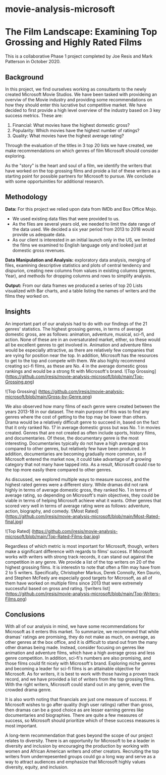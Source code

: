 # movie-analysis-microsoft


# The Film Landscape: Examining Top Grossing and Highly Rated Films
This is a collaborative Phase 1 project completed by Joe Resis and Mark Patterson in October 2020.


## Background
In this project, we find ourselves working as consultants to the newly created Microsoft Movie Studios. We have been tasked with provideing an overviw of the Movie industry and providing some recommendations on how they should enter this lucrative but competitive market. We have decided to first provide a high level overview of the industry based on 3 key success metrics. These are: 

1. Financial: What movies have the highest domestic gross? 
2. Popularity: Which movies have the highest number of ratings?
3. Quality: What movies have the highest average rating? 

Through the evaluation of the titles in 3 top 20 lists we have created, we make recommendations on which genres of film Microsoft should consider exploring. 

As the "story" is the heart and soul of a film, we identify the writers that have worked on the top grossing films and proide a list of these writers as a starting point for possible partners for Microsoft to pursue. We conclude with some opportuinities for additional research. 


## Methodology
**Data:** For this project we relied upon data from IMDb and Box Office Mojo. 
* We used existing data files that were provided to us. 
* As the files are several years old, we needed to limit the date range of the data used. We decided a six year period from 2013 to 2018 would provide us adequate data. 
* As our client is interested in an initial launch only in the US, we limited the films we examined to English language only and looked just at domestic gross revenues. 

**Data Manipulation and Analysis:** exploratory data analysis, merging of files, examining descriptive statistics and plots of central tendency and dispurion, creating new columns from values in existing columns (genres, Year), and methods for dropping columns and rows to simplify analysis. 

**Output:** From our data frames we produced a series of top 20 Lists visualized with Bar charts, and a table listing the names of writers and the films they worked on.


## Insights
An important part of our analysis had to do with our findings of the 21 genres' statistics. The highest grossing genres, in terms of average domestic gross, are as follows: animation, adventure, musical, sci-fi, and action. None of these are in an oversaturated market, either, so these would all be excellent genres to get involved in. Animation and adventure films would be especially attractive, as there are relatively few companies that are vying for position near the top. In addition, Microsoft has the resources to get to the top and compete with them. We also highly recommend creating sci-fi films, as these are No. 4 in the average domestic gross rankings and would be a strong fit with Microsoft's brand.
![Top Grossing]
(https://github.com/jresis/movie-analysis-microsoft/blob/main/Top-Grossing.png)

![Top Grossing]
(https://github.com/jresis/movie-analysis-microsoft/blob/main/Gross-by-Genre.png)

We also observed how many films of each genre were created between the years 2013-18 in our dataset. The main purpose of this was to find any genres where the cost of getting to the top may be lower than others. Drama would be a relatively difficult genre to succeed in, based on the fact that it only ranked No. 17 in average domestic gross but was No. 1 in movies created. Genres that are not created as often include sports, history films, and documentaries. Of these, the documentary genre is the most interesting. Documentaries typically do not have a high average gross compared to other genres, but relatively few have been produced. In addition, documentaries are becoming gradually more common, so if Microsoft entered the market now, it could take advantage of a growing category that not many have tapped into. As a result, Microsoft could rise to the top more easily there compared to other genres.

As discussed, we explored multiple ways to measure success, and the highest rated genres were a different story. While dramas did not rank highly in terms of average domestic gross, they ranked No. 1 in terms of average rating, so depending on Microsoft's main objectives, they could be viable in terms of helping Microsoft achieve what it wants. Other genres that scored very well in terms of average rating were as follows: adventure, action, biography, and comedy.
![Most Rated]
(https://github.com/jresis/movie-analysis-microsoft/blob/main/Most-Rated-final.jpg)

![Top Rated]
(https://github.com/jresis/movie-analysis-microsoft/blob/main/Top-Rated-Films-bar.jpg)

Regardless of which metric is most important for Microsoft, though, writers make a significant difference with regards to films' success. If Microsoft works with writers with strong track records, it can stand out against the competition in any genre. We provide a list of the top writers on 20 of the highest grossing films. It is interestin to note that often a film may have from 2 to 5 writers. Specifically, Christopher Markus, Derek Connolly, Ken Daurio, and Stephen McFeely are especially good targets for Microsoft, as all of them have worked on multiple films since 2013 that were extremely successful based on gross and rating.
![writers list]
(https://github.com/jresis/movie-analysis-microsoft/blob/main/Top-Writers-Films.png)


## Conclusions
With all of our analysis in mind, we have some recommendations for Microsoft as it enters this market. To summarize, we recommend that while dramas' ratings are promising, they do not make as much, on average, as other genres at the box office, and it is difficult to stand out from the many other dramas being made. Instead, consider focusing on genres like animation and adventure films, which have a high average gross and less genre competition. In addition, sci-fi's numbers are also promising, and those films could fit nicely with Microsoft's brand. Exploring niche genres and becoming a leader for sci-fi films is an attainable objective for Microsoft. As for writers, it is best to work with those having a proven track record, and we have provided a list of writers from the top grossing films. With the right writers, Microsoft could stand out in any genre, even the crowded drama genre.

It is also worth noting that financials are just one measure of success. If Microsoft wishes to go after quality (high user ratings) rather than gross, then dramas can be a good choice as are lesser earning genres like documentaries and biographies. There are quite a few measures of success, so Microsoft should prioritize which of these success measures is most important.

A long-term recommendation that goes beyond the scope of our project relates to diversity. There is an opportunity for Microsoft to be a leader in diversity and inclusion by encouraging the production by working with women and African American writers and other creators. Recruiting the top writers from underrepesented groups could go a long way and serve as a way to attract audiences and emphasize that Microsoft highly values diversity, equity, and inclusion.
